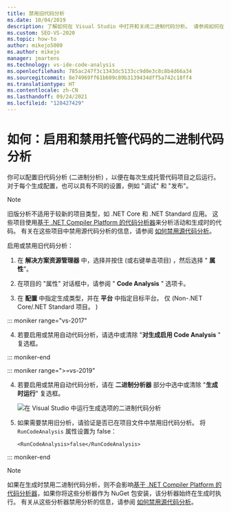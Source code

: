 ```yaml
---
title: 禁用旧代码分析
ms.date: 10/04/2019
description: 了解如何在 Visual Studio 中打开和关闭二进制代码分析。 请参阅如何在托管代码项目中配置此功能。
ms.custom: SEO-VS-2020
ms.topic: how-to
author: mikejo5000
ms.author: mikejo
manager: jmartens
ms.technology: vs-ide-code-analysis
ms.openlocfilehash: 785ac247f3c1343dc5133cc9d0e3c8c8b4d66a34
ms.sourcegitcommit: 8e74969ff61b609c89b3139434dff5a742c18ff4
ms.translationtype: HT
ms.contentlocale: zh-CN
ms.lasthandoff: 09/24/2021
ms.locfileid: "128427429"
---
```

# <a name="how-to-enable-and-disable-binary-code-analysis-for-managed-code"></a>如何：启用和禁用托管代码的二进制代码分析

你可以配置旧代码分析 (二进制分析) ，以便在每次生成托管代码项目之后运行。 对于每个生成配置，也可以具有不同的设置，例如 "调试" 和 "发布"。

> [!NOTE]
> 旧版分析不适用于较新的项目类型，如 .NET Core 和 .NET Standard 应用。 这些项目使用[基于 .NET Compiler Platform 的代码分析器](roslyn-analyzers-overview.md)来分析活动和生成时的代码。 有关在这些项目中禁用源代码分析的信息，请参阅 [如何禁用源代码分析](disable-code-analysis.md)。

启用或禁用旧代码分析：

1. 在 **解决方案资源管理器** 中，选择并按住 (或右键单击项目) ，然后选择 " **属性**"。

2. 在项目的 "属性" 对话框中，请参阅 " **Code Analysis** " 选项卡。

3. 在 **配置** 中指定生成类型，并在 **平台** 中指定目标平台。 仅 (Non-.NET Core/.NET Standard 项目。 ) 

::: moniker range="vs-2017"

4. 若要启用或禁用自动代码分析，请选中或清除 "**对生成启用 Code Analysis** " 复选框。

::: moniker-end

::: moniker range=">=vs-2019"

4. 若要启用或禁用自动代码分析，请在 **二进制分析器** 部分中选中或清除 "**生成时运行**" 复选框。

   ![在 Visual Studio 中运行生成选项的二进制代码分析](media/run-on-build-binary-analyzers.png)

5. 如果需要禁用旧分析，请验证是否已在项目文件中禁用旧代码分析。 将 `RunCodeAnalysis` 属性设置为 false：

   `<RunCodeAnalysis>false</RunCodeAnalysis>`

::: moniker-end

> [!NOTE]
> 如果在生成时禁用二进制代码分析，则不会影响[基于 .NET Compiler Platform 的代码分析器](roslyn-analyzers-overview.md)，如果你将这些分析器作为 NuGet 包安装，该分析器始终在生成时执行。 有关从这些分析器禁用分析的信息，请参阅 [如何禁用源代码分析](disable-code-analysis.md)。
